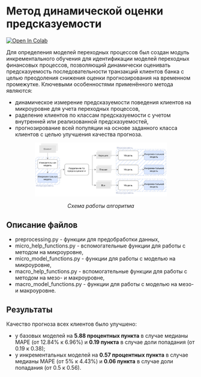 # Метод динамической оценки предсказуемости
[![Open In Colab](https://colab.research.google.com/assets/colab-badge.svg)](https://colab.research.google.com/github/Mpkosh/Dyn_Eval_of_Pred/blob/main/Method.ipynb)

Для определения моделей переходных процессов был создан модуль инкрементального обучения для идентификации моделей переходных финансовых процессов, позволяющий динамически оценивать предсказуемость последовательности транзакций клиентов банка с целью преодоления снижения оценки прогнозирования на временном промежутке. Ключевыми особенностями применённого метода являются:
* динамическое измерение предсказуемости поведения клиентов на микроуровне для учета переходных процессов,
* раделение клиентов по классам предсказуемости с учетом внутренней или реализованной предсказуемостей,
* прогнозирование всей популяции на основе заданного класса клиентов с целью улучшения качества прогноза. 

<p align="center" width="100%">
 <img src="https://github.com/Mpkosh/Dyn_Eval_of_Pred/blob/main/imgs/Алгоритм.png" width="70%" > 
<p align="center"><i>Схема работы алгоритма</i></p>
</p>  
 
## Описание файлов
* preprocessing.py - функции для предобработки данных,
* micro_help_functions.py - вспомогательные функции для работы с методом на микроуровне,
* micro_model_functions.py - функции для работы с моделью на микроуровне,
* macro_help_functions.py - вспомогательные функции для работы с методом на мезо- и макроуровне,
* macro_model_functions.py - функции для работы с моделью на мезо- и макроуровне.

## Результаты
Качество прогноза всех клиентов было улучшено:
* у базовых моделей на **5.88 процентных пункта** в случае медианы MAPE (от 12.84% к 6.96%) и **0.19 пункта** в случае доли попадания (от 0.19 к 0.38); 
* у инкрементальных моделей на **0.57 процентных пункта** в случае медианы MAPE (от 5% к 4.43%) и **0.06 пункта** в случае доли попадания (от 0.5 к 0.56).
